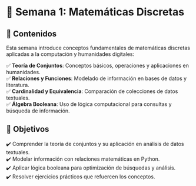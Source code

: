# 📌 Semana 1: Matemáticas Discretas

## 📌 Contenidos  
Esta semana introduce conceptos fundamentales de matemáticas discretas aplicadas a la computación y humanidades digitales:

✅ **Teoría de Conjuntos**: Conceptos básicos, operaciones y aplicaciones en humanidades.  
✅ **Relaciones y Funciones**: Modelado de información en bases de datos y literatura.  
✅ **Cardinalidad y Equivalencia**: Comparación de colecciones de datos textuales.  
✅ **Álgebra Booleana**: Uso de lógica computacional para consultas y búsqueda de información.  

## 🎯 **Objetivos**  
✔️ Comprender la teoría de conjuntos y su aplicación en análisis de datos textuales.  
✔️ Modelar información con relaciones matemáticas en Python.  
✔️ Aplicar lógica booleana para optimización de búsquedas y análisis.  
✔️ Resolver ejercicios prácticos que refuercen los conceptos.  

